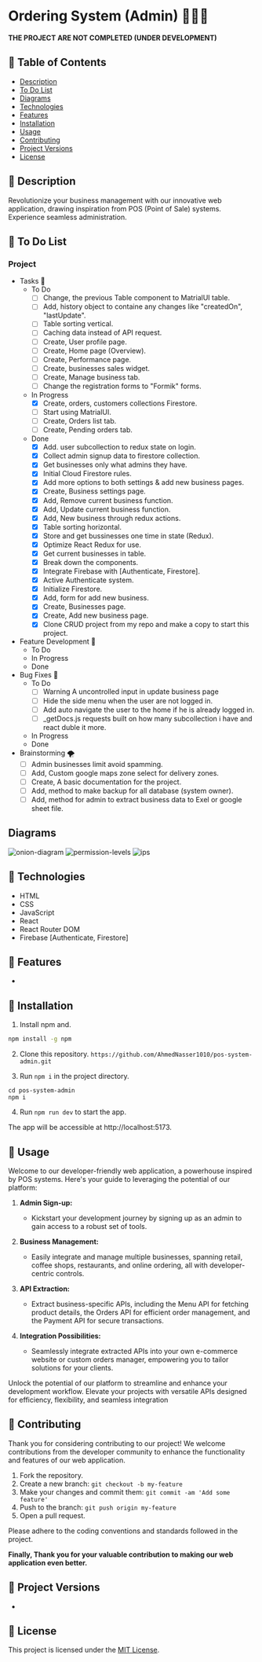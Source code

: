 # Ordering System (Admin) 🧑‍💼🚀

**THE PROJECT ARE NOT COMPLETED (UNDER DEVELOPMENT)**

## 🔶 Table of Contents
- [Description](#description)
- [To Do List](#to-do-list)
- [Diagrams](#diagrams)
- [Technologies](#technologies)
- [Features](#features)
- [Installation](#installation)
- [Usage](#usage)
- [Contributing](#contributing)
- [Project Versions](#project-versions)
- [License](#license)

## 🔶 Description
Revolutionize your business management with our innovative web application, drawing inspiration from POS (Point of Sale) systems. Experience seamless administration.

## 🔶 To Do List
### Project
- Tasks 🎯
	- To Do
		- [ ] Change, the previous Table component to MatrialUI table.
		- [ ] Add, history object to containe any changes like "createdOn", "lastUpdate".
		- [ ] Table sorting vertical.
		- [ ] Caching data instead of API request.
		- [ ] Create, User profile page.
		- [ ] Create, Home page (Overview).
		- [ ] Create, Performance page.
		- [ ] Create, businesses sales widget.
		- [ ] Create, Manage business tab.
		- [ ] Change the registration forms to "Formik" forms.
	- In Progress
		- [x] Create, orders, customers collections Firestore.
		- [ ] Start using MatrialUI.
		- [ ] Create, Orders list tab.
		- [ ] Create, Pending orders tab.
	- Done
		- [x] Add. user subcollection to redux state on login.
		- [x] Collect admin signup data to firestore collection.
		- [x] Get businesses only what admins they have.
		- [x] Initial Cloud Firestore rules.
		- [x] Add more options to both settings & add new business pages.
		- [x] Create, Business settings page.
		- [x] Add, Remove current business function.
		- [x] Add, Update current business function.
		- [x] Add, New business through redux actions.
		- [x] Table sorting horizontal.
		- [x] Store and get bussinesses one time in state (Redux).
		- [x] Optimize React Redux for use.
		- [x] Get current businesses in table.
		- [x] Break down the components.
		- [x] Integrate Firebase with [Authenticate, Firestore].
		- [x] Active Authenticate system.
  		- [x] Initialize Firestore.
    	- [x] Add, form for add new business.
    	- [x] Create, Businesses page.
    	- [x] Create, Add new business page.
		- [x] Clone CRUD project from my repo and make a copy to start this project.
- Feature Development 🚀
	- To Do
	- In Progress
	- Done
- Bug Fixes 🐞
 	- To Do
 		- [ ] Warning A uncontrolled input in update business page
	 	- [ ] Hide the side menu when the user are not logged in.
	 	- [ ] Add auto navigate the user to the home if he is already logged in.
	 	- [ ] _getDocs.js requests built on how many subcollection i have and react duble it more.
	- In Progress
	- Done
- Brainstorming 🌪️
	- [ ] Admin businesses limit avoid spamming.
	- [ ] Add, Custom google maps zone select for delivery zones.
	- [ ] Create, A basic documentation for the project.
	- [ ] Add, method to make backup for all database (system owner).
  	- [ ] Add, method for admin to extract business data to Exel or google sheet file.
 
## Diagrams
![onion-diagram](https://i.imgur.com/tOzaiai.png)
![permission-levels](https://i.imgur.com/bYowxmL.png)
![ips](https://i.imgur.com/LdMrTRP.png)


## 🔶 Technologies

* HTML
* CSS
* JavaScript
* React
* React Router DOM
* Firebase [Authenticate, Firestore]

## 🔶 Features
- 

## 🔶 Installation

1. Install npm and.
```bash
npm install -g npm
```

2. Clone this repository.
`https://github.com/AhmedNasser1010/pos-system-admin.git`

3. Run `npm i` in the project directory.
```
cd pos-system-admin
npm i
```

4. Run `npm run dev` to start the app.

The app will be accessible at http://localhost:5173.

## 🔶 Usage
Welcome to our developer-friendly web application, a powerhouse inspired by POS systems. Here's your guide to leveraging the potential of our platform:

1.  **Admin Sign-up:**
    
    -   Kickstart your development journey by signing up as an admin to gain access to a robust set of tools.
2.  **Business Management:**
    
    -   Easily integrate and manage multiple businesses, spanning retail, coffee shops, restaurants, and online ordering, all with developer-centric controls.
3.  **API Extraction:**
    
    -   Extract business-specific APIs, including the Menu API for fetching product details, the Orders API for efficient order management, and the Payment API for secure transactions.
4.  **Integration Possibilities:**
    -   Seamlessly integrate extracted APIs into your own e-commerce website or custom orders manager, empowering you to tailor solutions for your clients.

Unlock the potential of our platform to streamline and enhance your development workflow. Elevate your projects with versatile APIs designed for efficiency, flexibility, and seamless integration

## 🔶 Contributing
Thank you for considering contributing to our project! We welcome contributions from the developer community to enhance the functionality and features of our web application.

1. Fork the repository.
2. Create a new branch: `git checkout -b my-feature`
3. Make your changes and commit them: `git commit -am 'Add some feature'`
4. Push to the branch: `git push origin my-feature`
5. Open a pull request.

Please adhere to the coding conventions and standards followed in the project.

**Finally, Thank you for your valuable contribution to making our web application even better.**

## 🔶 Project Versions
-

## 🔶 License

This project is licensed under the [MIT License](LICENSE).
